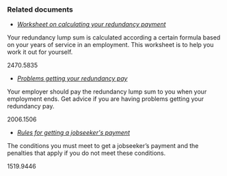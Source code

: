 ###  Related documents

  * [ _Worksheet on calculating your redundancy payment_ ](/en/employment/unemployment-and-redundancy/redundancy/worksheet-on-calculating-your-redundancy-payment/)

Your redundancy lump sum is calculated according a certain formula based on
your years of service in an employment. This worksheet is to help you work it
out for yourself.

2470.5835

  * [ _Problems getting your redundancy pay_ ](/en/employment/unemployment-and-redundancy/redundancy/problems-getting-redundancy-pay/)

Your employer should pay the redundancy lump sum to you when your employment
ends. Get advice if you are having problems getting your redundancy pay.

2006.1506

  * [ _Rules for getting a jobseeker's payment_ ](/en/social-welfare/unemployed-people/rules-for-getting-a-jobseekers-payment/)

The conditions you must meet to get a jobseeker’s payment and the penalties
that apply if you do not meet these conditions.

1519.9446
